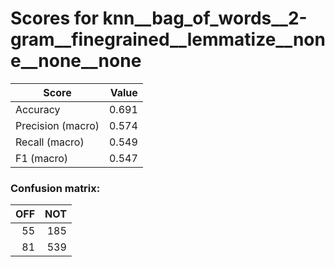# Scores for knn__bag_of_words__2-gram__finegrained__lemmatize__none__none__none
|      Score      |Value|
|-----------------|----:|
|Accuracy         |0.691|
|Precision (macro)|0.574|
|Recall (macro)   |0.549|
|F1 (macro)       |0.547|

### Confusion matrix:
|OFF|NOT|
|--:|--:|
| 55|185|
| 81|539|
